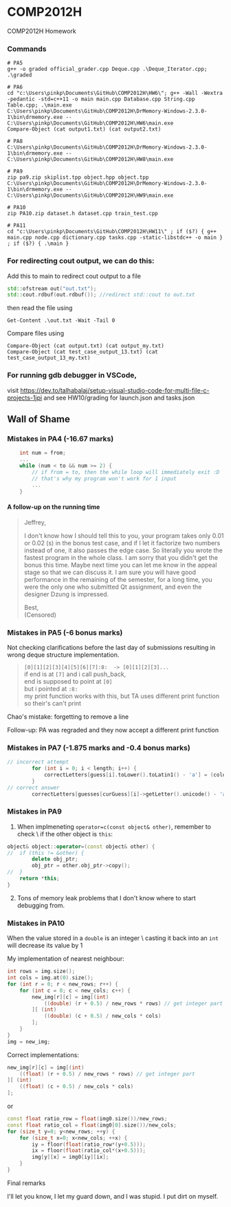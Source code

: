 # COMP2012H
 COMP2012H Homework

### Commands
```
# PA5
g++ -o graded official_grader.cpp Deque.cpp .\Deque_Iterator.cpp; .\graded

# PA6
cd "c:\Users\pinkp\Documents\GitHub\COMP2012H\HW6\"; g++ -Wall -Wextra -pedantic -std=c++11 -o main main.cpp Database.cpp String.cpp Table.cpp; .\main.exe 
C:\Users\pinkp\Documents\GitHub\COMP2012H\DrMemory-Windows-2.3.0-1\bin\drmemory.exe -- C:\Users\pinkp\Documents\GitHub\COMP2012H\HW6\main.exe
Compare-Object (cat output1.txt) (cat output2.txt)

# PA8
C:\Users\pinkp\Documents\GitHub\COMP2012H\DrMemory-Windows-2.3.0-1\bin\drmemory.exe -- C:\Users\pinkp\Documents\GitHub\COMP2012H\HW8\main.exe

# PA9
zip pa9.zip skiplist.tpp object.hpp object.tpp
C:\Users\pinkp\Documents\GitHub\COMP2012H\DrMemory-Windows-2.3.0-1\bin\drmemory.exe -- C:\Users\pinkp\Documents\GitHub\COMP2012H\HW9\main.exe

# PA10
zip PA10.zip dataset.h dataset.cpp train_test.cpp

# PA11
cd "c:\Users\pinkp\Documents\GitHub\COMP2012H\HW11\" ; if ($?) { g++ main.cpp node.cpp dictionary.cpp tasks.cpp -static-libstdc++ -o main } ; if ($?) { .\main }

```

### For redirecting cout output, we can do this:
Add this to main to redirect cout output to a file
```C++
std::ofstream out("out.txt");
std::cout.rdbuf(out.rdbuf()); //redirect std::cout to out.txt
```
then read the file using
```
Get-Content .\out.txt -Wait -Tail 0
```

Compare files using
```
Compare-Object (cat output.txt) (cat output_my.txt)
Compare-Object (cat test_case_output_13.txt) (cat test_case_output_13_my.txt)
```

### For running gdb debugger in VSCode,
visit https://dev.to/talhabalaj/setup-visual-studio-code-for-multi-file-c-projects-1jpi and see HW10/grading for launch.json and tasks.json

## Wall of Shame
### Mistakes in PA4 (-16.67 marks)
```C
    int num = from;
    ... 
    while (num < to && num >= 2) { 
        // if from = to, then the while loop will immediately exit :D
        // that's why my program won't work for 1 input
        ...
    }
```

#### A follow-up on the running time
> Jeffrey,
> 
> I don't know how I should tell this to you, your program takes only 0.01 or 0.02 (s) in the bonus test case, and if I let it factorize two numbers instead of one, it also passes the edge case. So literally you wrote the fastest program in the whole class. I am sorry that you didn't get the bonus this time. Maybe next time you can let me know in the appeal stage so that we can discuss it. I am sure you will have good performance in the remaining of the semester, for a long time, you were the only one who submitted Qt assignment, and even the designer Dzung is impressed.
>
> Best, \
> (Censored)

### Mistakes in PA5 (-6 bonus marks)
Not checking clarifications before the last day of submissions resulting in wrong deque structure implementation.

> `[0][1][2][3][4][5][6][7]:8:  -> [0][1][2][3]...` \
> if end is at `[7]` and i call push_back, \
> end is supposed to point at `[0]` \
> but i pointed at `:8:` \
> my print function works with this, but TA uses different print function \
> so their's can't print
 
Chao's mistake: forgetting to remove a line

Follow-up: PA was regraded and they now accept a different print function

### Mistakes in PA7 (-1.875 marks and -0.4 bonus marks)
```C++
// incorrect attempt
        for (int i = 0; i < length; i++) {
            correctLetters[guess[i].toLower().toLatin1() - 'a'] = (colors[i] == YELLOW || colors[i] == GREEN);
        }
// correct answer
        correctLetters[guesses[curGuess][i]->getLetter().unicode() - 'a'] |= (colors[i] != GREY);
```

### Mistakes in PA9 

1. When implmeneting `operator=c(const object& other)`, remember to check \\
if the other object is `this`:
```C++
object& object::operator=(const object& other) {
//  if (this != &other) {
		delete obj_ptr;
		obj_ptr = other.obj_ptr->copy();
//  }
    return *this;
}
```

2. Tons of memory leak problems that I don't know where to start debugging from.

### Mistakes in PA10
When the value stored in a `double` is an integer \\
casting it back into an `int` will decrease its value by 1

My implementation of nearest neighbour:
```C++
int rows = img.size();
int cols = img.at(0).size();
for (int r = 0; r < new_rows; r++) {
	for (int c = 0; c < new_cols; c++) {
		new_img[r][c] = img[(int) 
			((double) (r + 0.5) / new_rows * rows) // get integer part
		][ (int) 
			((double) (c + 0.5) / new_cols * cols) 
		];
	}
}
img = new_img;	
```

Correct implementations:
```C++
new_img[r][c] = img[(int) 
	((float) (r + 0.5) / new_rows * rows) // get integer part
][ (int) 
	((float) (c + 0.5) / new_cols * cols) 
];
```
or 
```C++
const float ratio_row = float(img0.size())/new_rows;
const float ratio_col = float(img0[0].size())/new_cols;
for (size_t y=0; y<new_rows; ++y) {
	for (size_t x=0; x<new_cols; ++x) {
		iy = floor(float(ratio_row*(y+0.5)));
		ix = floor(float(ratio_col*(x+0.5)));
		img[y][x] = img0[iy][ix];
	}
}
```

Final remarks

I'll let you know, I let my guard down, and I was stupid. I put dirt on myself.